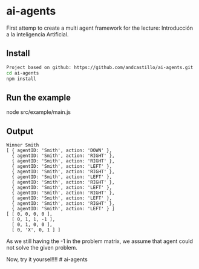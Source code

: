 # ai-agents

First attemp to create a multi agent framework for the lecture: Introducción a la inteligencia Artificial. 

## Install

``` bash
Project based on github: https://github.com/andcastillo/ai-agents.git
cd ai-agents
npm install 
```

## Run the example

node src/example/main.js

## Output

```
Winner Smith
[ { agentID: 'Smith', action: 'DOWN' },
  { agentID: 'Smith', action: 'RIGHT' },
  { agentID: 'Smith', action: 'RIGHT' },
  { agentID: 'Smith', action: 'LEFT' },
  { agentID: 'Smith', action: 'RIGHT' },
  { agentID: 'Smith', action: 'LEFT' },
  { agentID: 'Smith', action: 'RIGHT' },
  { agentID: 'Smith', action: 'LEFT' },
  { agentID: 'Smith', action: 'RIGHT' },
  { agentID: 'Smith', action: 'LEFT' },
  { agentID: 'Smith', action: 'RIGHT' },
  { agentID: 'Smith', action: 'LEFT' } ]
[ [ 0, 0, 0, 0 ],
  [ 0, 1, 1, -1 ],
  [ 0, 1, 0, 0 ],
  [ 0, 'X', 0, 1 ] ]
```
  
  As we still having the -1 in the problem matrix, we assume that agent could not solve the given problem.
  
  Now, try it yoursel!!!!
#   a i - a g e n t s 
 
 